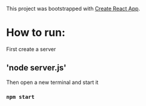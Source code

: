 This project was bootstrapped with [Create React App](https://github.com/facebook/create-react-app).

# How to run:

First create a server

## 'node server.js'

Then open a new terminal and start it

### `npm start`



